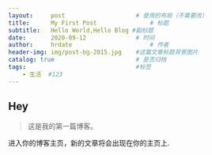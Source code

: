 ```yaml
---
layout:     post                    # 使用的布局（不需要改）
title:      My First Post               # 标题 
subtitle:   Hello World,Hello Blog #副标题
date:       2020-09-12              # 时间
author:     hrdate                      # 作者
header-img: img/post-bg-2015.jpg    #这篇文章标题背景图片
catalog: true                       # 是否归档
tags:                               #标签
    - 生活  #123
---
```


## Hey
>这是我的第一篇博客。

进入你的博客主页，新的文章将会出现在你的主页上.
